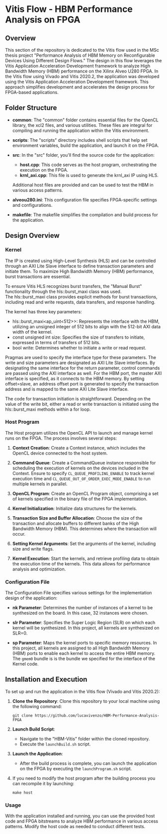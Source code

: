 # Vitis Flow - HBM Performance Analysis on FPGA

## Overview

This section of the repository is dedicated to the Vitis flow used in the MSc thesis project "Performance Analysis of HBM Memory on Reconfigurable Devices Using Different Design Flows." The design in this flow leverages the Vitis Application Acceleration Development framework to analyze High Bandwidth Memory (HBM) performance on the Xilinx Alveo U280 FPGA.
In the Vitis flow using Vivado and Vitis 2020.2, the application was developed using the Vitis Application Acceleration Development framework. This approach simplifies development and accelerates the design process for FPGA-based applications.

## Folder Structure

- **common**: The "common" folder contains essential files for the OpenCL library, the xcl2 files, and various utilities. These files are integral for compiling and running the application within the Vitis environment.

- **scripts**: The "scripts" directory includes shell scripts that help set environment variables, build the application, and launch it on the FPGA.

- **src**: In the "src" folder, you'll find the source code for the application:
  - **host.cpp**: This code serves as the host program, orchestrating the execution on the FPGA.
  - **krnl_axi.cpp**: This file is used to generate the krnl_axi IP using HLS.

  Additional host files are provided and can be used to test the HBM in various access patterns.

- **alveou280.ini**: This configuration file specifies FPGA-specific settings and configurations.

- **makefile**: The makefile simplifies the compilation and build process for the application.

## Design Overview

### Kernel

The IP is created using High-Level Synthesis (HLS) and can be controlled through an AXI Lite Slave interface to define transaction parameters and initiate them. To maximize High Bandwidth Memory (HBM) performance, burst transactions are essential.

To ensure Vitis HLS recognizes burst transfers, the "Manual Burst" functionality through the hls::burst_maxi class was used.  
The hls::burst_maxi class provides explicit methods for burst transactions, including read and write requests, data transfers, and response handling.

The kernel has three key parameters:

- hls::burst_maxi<ap_uint<512>>: Represents the interface with the HBM, utilizing an unsigned integer of 512 bits to align with the 512-bit AXI data width of the kernel.
- const unsigned int size: Specifies the size of transfers to initiate, expressed in terms of transfers of 512 bits.
- bool write: Determines whether to initiate a write or read request.

Pragmas are used to specify the interface type for these parameters. The write and size parameters are designated as AXI Lite Slave interfaces. By designating the same interface for the return parameter, control commands are passed using the AXI interface as well. For the HBM port, the master AXI interface is specified, as it connects to the HBM memory. By setting offset=slave, an address offset port is generated to specify the transaction address and is mapped to the same AXI Lite Slave interface.

The code for transaction initiation is straightforward. Depending on the value of the write bit, either a read or write transaction is initiated using the hls::burst_maxi methods within a for loop.

### Host Program

The Host program utilizes the OpenCL API to launch and manage kernel runs on the FPGA. The process involves several steps:

1. **Context Creation**: Create a Context instance, which includes the OpenCL device connected to the host system.

2. **Command Queue**: Create a CommandQueue instance responsible for scheduling the execution of kernels on the devices included in the Context. Ensure to specify `CL_QUEUE_PROFILING_ENABLE` to track kernel execution time and `CL_QUEUE_OUT_OF_ORDER_EXEC_MODE_ENABLE` to run multiple kernels in parallel.

3. **OpenCL Program**: Create an OpenCL Program object, comprising a set of kernels specified in the binary file of the FPGA implementation.

4. **Kernel Initialization**: Initialize data structures for the kernels.

5. **Transaction Size and Buffer Allocation**: Choose the size of the transaction and allocate buffers to different banks of the High Bandwidth Memory (HBM). This determines where the transaction will occur.

6. **Setting Kernel Arguments**: Set the arguments of the kernel, including size and write flags.

7. **Kernel Execution**: Start the kernels, and retrieve profiling data to obtain the execution time of the kernels. This data allows for performance analysis and optimization.

### Configuration File

The Configuration File specifies various settings for the implementation design of the application:

- **nk Parameter**: Determines the number of instances of a kernel to be synthesized on the board. In this case, 32 instances were chosen.

- **slr Parameter**: Specifies the Super Logic Region (SLR) on which each kernel will be synthesized. In this project, all kernels are synthesized on SLR=0.

- **sp Parameter**: Maps the kernel ports to specific memory resources. In this project, all kernels are assigned to all High Bandwidth Memory (HBM) ports to enable each kernel to access the entire HBM memory. The `gmem0` bundle is is the bundle we specified for the interface of the Kernel code.

## Installation and Execution

To set up and run the application in the Vitis flow (Vivado and Vitis 2020.2):

1. **Clone the Repository**: Clone this repository to your local machine using the following command:

   ```shell
   git clone https://github.com/lucavivenzo/HBM-Performance-Analysis-FPGA
   ```

2. **Launch Build Script**:

   - Navigate to the "HBM-Vitis" folder within the cloned repository.
   - Execute the `launchBuild.sh` script.

3. **Launch the Application**:

   - After the build process is complete, you can launch the application on the FPGA by executing the `launchProgram.sh` script.

4. If you need to modify the host program after the building process you can recompile it by launching:

   ```shell
   make host
   ```

### Usage

With the application installed and running, you can use the provided host code and FPGA bitstreams to analyze HBM performance in various access patterns. Modify the host code as needed to conduct different tests.
